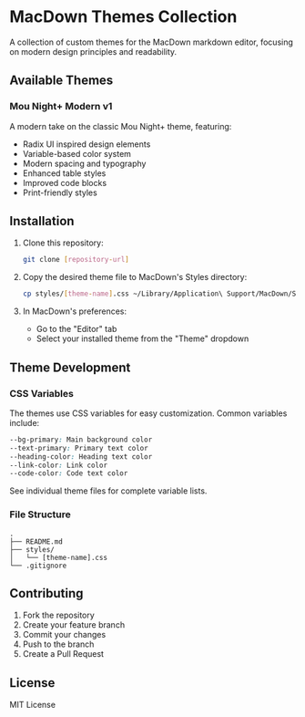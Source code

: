 # MacDown Themes Collection

A collection of custom themes for the MacDown markdown editor, focusing on modern design principles and readability.

## Available Themes

### Mou Night+ Modern v1
A modern take on the classic Mou Night+ theme, featuring:
- Radix UI inspired design elements
- Variable-based color system
- Modern spacing and typography
- Enhanced table styles
- Improved code blocks
- Print-friendly styles

## Installation

1. Clone this repository:
   ```bash
   git clone [repository-url]
   ```

2. Copy the desired theme file to MacDown's Styles directory:
   ```bash
   cp styles/[theme-name].css ~/Library/Application\ Support/MacDown/Styles/
   ```

3. In MacDown's preferences:
   - Go to the "Editor" tab
   - Select your installed theme from the "Theme" dropdown

## Theme Development

### CSS Variables

The themes use CSS variables for easy customization. Common variables include:

```css
--bg-primary: Main background color
--text-primary: Primary text color
--heading-color: Heading text color
--link-color: Link color
--code-color: Code text color
```

See individual theme files for complete variable lists.

### File Structure

```
.
├── README.md
├── styles/
│   └── [theme-name].css
└── .gitignore
```

## Contributing

1. Fork the repository
2. Create your feature branch
3. Commit your changes
4. Push to the branch
5. Create a Pull Request

## License

MIT License
